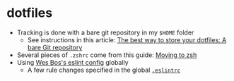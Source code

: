 # dotfiles
- Tracking is done with a bare git repository in my `$HOME` folder
  - See instructions in this article: [The best way to store your dotfiles: A bare Git repository](https://www.atlassian.com/git/tutorials/dotfiles)
- Several pieces of `.zshrc` come from this guide: [Moving to zsh](https://scriptingosx.com/2019/06/moving-to-zsh/)
- Using [Wes Bos's eslint config](https://github.com/wesbos/eslint-config-wesbos) globally
  - A few rule changes specified in the global [`.eslintrc`](/.eslintrc)
